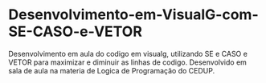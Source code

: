 # Desenvolvimento-em-VisualG-com-SE-CASO-e-VETOR
Desenvolvimento em aula do codigo em visualg, utilizando SE e CASO e VETOR para maximizar e diminuir as linhas de codigo.
Desenvolvido em sala de aula na materia de Logica de Programação do CEDUP.
